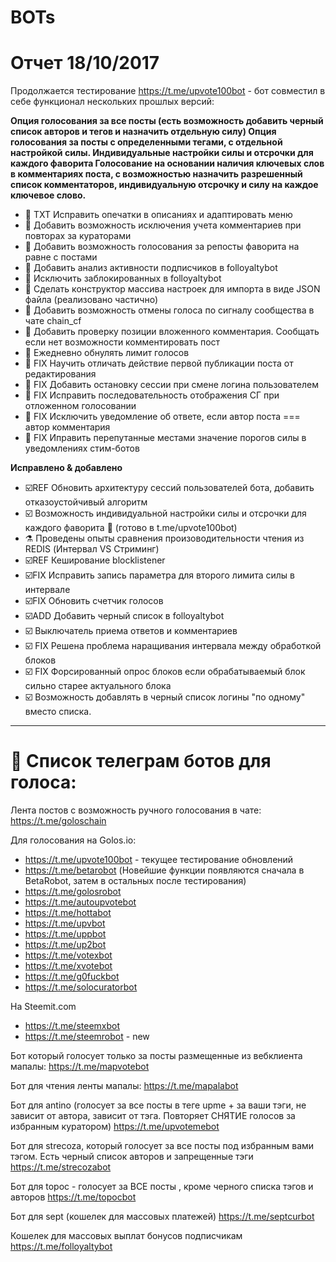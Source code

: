 # BOTs

# Отчет 18/10/2017
Продолжается тестирование https://t.me/upvote100bot - бот совместил в себе функционал нескольких прошлых версий:

**Опция голосования за все посты (есть возможность добавить черный список авторов и тегов и назначить отдельную силу)
Опция голосования за посты с определенными тегами, с отдельной настройкой силы.
Индивидуальные настройки силы и отсрочки для каждого фаворита
Голосование на основании наличия ключевых слов в комментариях поста, с возможностью назначить разрешенный список комментаторов, индивидуальную отсрочку и силу на каждое ключевое слово.**


* 📑 TXT Исправить опечатки в описаниях и адаптировать меню 
* 🔬 Добавить возможность исключения учета комментариев при повторах за кураторами 
* 🔬 Добавить возможность голосования за репосты фаворита на равне с постами 
* 🔬 Добавить анализ активности подписчиков в folloyaltybot
* 🔬 Исключить заблокированных в folloyaltybot 
* 🔬 Сделать конструктор массива настроек для импорта в виде JSON файла (реализовано частично)
* 🔬 Добавить возможность отмены голоса по сигналу сообщества в чате chain_cf
* 💊 Добавить проверку позиции вложенного комментария. Сообщать если нет возможности комментировать пост
* 🔬 Ежедневно обнулять лимит голосов
* 💊 FIX Научить отличать действие первой публикации поста от редактирования
* 💊 FIX Добавить остановку сессии при смене логина пользователем
* 💊 FIX Исправить последовательность отображения СГ при отложенном голосовании 
* 💊 FIX Исключить уведомление об ответе, если автор поста === автор комментария
* 💊 FIX Иправить перепутанные местами значение порогов силы в уведомлениях стим-ботов


**Исправлено & добавлено**
* ☑️REF Обновить архитектуру сессий пользователей бота, добавить отказоустойчивый алгоритм 
* ☑️ Возможность индивидуальной настройки силы и отсрочки для каждого фаворита 🔌 (готово в t.me/upvote100bot)
* ⚗️ Проведены опыты сравнения произоводительности чтения из REDIS (Интервал VS Стриминг)
* ☑️REF Кеширование blocklistener
* ☑️FIX Исправить запись параметра для второго лимита силы в интервале
* ☑️FIX Обновить счетчик голосов 
* ☑️ADD Добавить черный список в folloyaltybot 
* ☑️ Выключатель приема ответов и комментариев
* ☑️ FIX Решена проблема наращивания интервала между обработкой блоков 
* ☑️ FIX Форсированный опрос блоков если обрабатываемый блок сильно старее актуального блока 
* ☑️ Возможность добавлять в черный список логины "по одному" вместо списка.
***

# 📡 Список телеграм ботов для голоса:
Лента постов с возможность ручного голосования в чате:
https://t.me/goloschain

Для голосования на Golos.io:
* https://t.me/upvote100bot - текущее тестирование обновлений
* https://t.me/betarobot (Новейшие функции появляются сначала в BetaRobot, затем в остальных после тестирования)  
* https://t.me/golosrobot 
* https://t.me/autoupvotebot
* https://t.me/hottabot
* https://t.me/upvbot
* https://t.me/uppbot
* https://t.me/up2bot 
* https://t.me/votexbot 
* https://t.me/xvotebot
* https://t.me/g0fuckbot 
* https://t.me/solocuratorbot 

На Steemit.com
* https://t.me/steemxbot
* https://t.me/steemrobot - new

Бот который голосует только за посты размещенные из вебклиента мапалы:
https://t.me/mapvotebot

Бот для чтения ленты мапалы:
https://t.me/mapalabot 

Бот для antino (голосует за все посты в теге upme + за ваши тэги, не зависит от автора, зависит от тэга. Повторяет СНЯТИЕ голосов за избранным куратором) 
https://t.me/upvotemebot

Бот для strecoza, который голосует за все посты под избранным вами тэгом. Есть черный список авторов и запрещенные тэги
https://t.me/strecozabot

Бот для topoc - голосует за ВСЕ посты , кроме черного списка тэгов и авторов
https://t.me/topocbot


Бот для sept  (кошелек для массовых платежей) 
https://t.me/septcurbot

Кошелек для массовых выплат бонусов подписчикам
https://t.me/folloyaltybot


